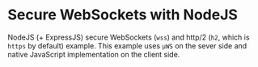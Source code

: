 # Secure WebSockets with NodeJS

NodeJS (+ ExpressJS) secure WebSockets (`wss`) and http/2 (`h2`, which is `https` by default) example. This example uses `µWS` on the sever side and native JavaScript implementation on the client side. 